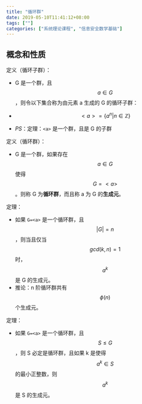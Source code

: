 ```yaml
---
title: "循环群"
date: 2019-05-10T11:41:12+08:00
tags: [""]
categories: ["系统理论课程", "信息安全数学基础"]
---
```



## 概念和性质

定义（循环子群）：

- G 是一个群，且 $$a \in G$$，则令以下集合称为由元素 a 生成的 G 的循环子群：
- $$<a> = \{a^n | n \in \mathbb{Z}\}$$

- *PS*：定理：`<a>` 是一个群，且是 G 的子群

定义（循环群）：

- G 是一个群，如果存在 $$a \in G$$ 使得 $$G = <a>$$。则称 G 为**循环群**，而且称 a 为 G 的**生成元**。

定理：

- 如果 `G=<a>` 是一个循环群，且 $$|G| = n$$，则当且仅当 $$gcd(k, n) = 1$$ 时，$$a^k$$ 是 G 的生成元。
- 推论：n 阶循环群共有 $$\phi(n)$$ 个生成元。

定理：

- 如果 `G=<a>` 是一个循环群，且 $$S \le G$$，则 S 必定是循环群，且如果 k 是使得 $$a^k \in S$$ 的最小正整数，则 $$a^k$$ 是 S 的生成元。


